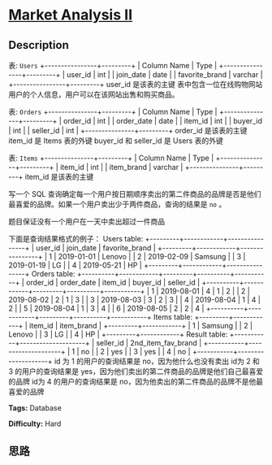 # [Market Analysis II][title]

## Description

表: `Users`
            +----------------+---------+    | Column Name    | Type    |    +----------------+---------+    | user_id        | int     |    | join_date      | date    |    | favorite_brand | varchar |    +----------------+---------+    user_id 是该表的主键    表中包含一位在线购物网站用户的个人信息，用户可以在该网站出售和购买商品。    

表: `Orders`
            +---------------+---------+    | Column Name   | Type    |    +---------------+---------+    | order_id      | int     |    | order_date    | date    |    | item_id       | int     |    | buyer_id      | int     |    | seller_id     | int     |    +---------------+---------+    order_id 是该表的主键    item_id 是 Items 表的外键    buyer_id 和 seller_id 是 Users 表的外键    

表: `Items`
            +---------------+---------+    | Column Name   | Type    |    +---------------+---------+    | item_id       | int     |    | item_brand    | varchar |    +---------------+---------+    item_id 是该表的主键    



写一个 SQL 查询确定每一个用户按日期顺序卖出的第二件商品的品牌是否是他们最喜爱的品牌。如果一个用户卖出少于两件商品，查询的结果是 `no` 。

题目保证没有一个用户在一天中卖出超过一件商品

下面是查询结果格式的例子：
            Users table:    +---------+------------+----------------+    | user_id | join_date  | favorite_brand |    +---------+------------+----------------+    | 1       | 2019-01-01 | Lenovo         |    | 2       | 2019-02-09 | Samsung        |    | 3       | 2019-01-19 | LG             |    | 4       | 2019-05-21 | HP             |    +---------+------------+----------------+        Orders table:    +----------+------------+---------+----------+-----------+    | order_id | order_date | item_id | buyer_id | seller_id |    +----------+------------+---------+----------+-----------+    | 1        | 2019-08-01 | 4       | 1        | 2         |    | 2        | 2019-08-02 | 2       | 1        | 3         |    | 3        | 2019-08-03 | 3       | 2        | 3         |    | 4        | 2019-08-04 | 1       | 4        | 2         |    | 5        | 2019-08-04 | 1       | 3        | 4         |    | 6        | 2019-08-05 | 2       | 2        | 4         |    +----------+------------+---------+----------+-----------+        Items table:    +---------+------------+    | item_id | item_brand |    +---------+------------+    | 1       | Samsung    |    | 2       | Lenovo     |    | 3       | LG         |    | 4       | HP         |    +---------+------------+        Result table:    +-----------+--------------------+    | seller_id | 2nd_item_fav_brand |    +-----------+--------------------+    | 1         | no                 |    | 2         | yes                |    | 3         | yes                |    | 4         | no                 |    +-----------+--------------------+        id 为 1 的用户的查询结果是 no，因为他什么也没有卖出    id为 2 和 3 的用户的查询结果是 yes，因为他们卖出的第二件商品的品牌是他们自己最喜爱的品牌    id为 4 的用户的查询结果是 no，因为他卖出的第二件商品的品牌不是他最喜爱的品牌    


**Tags:** Database

**Difficulty:** Hard

## 思路

[title]: https://leetcode-cn.com/problems/market-analysis-ii
